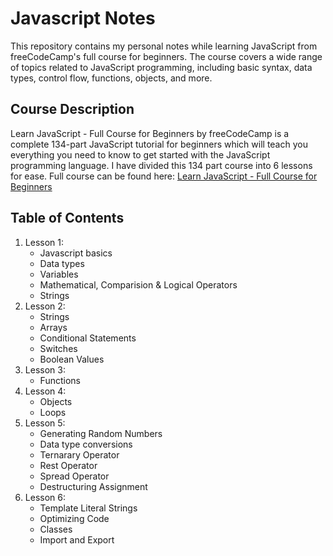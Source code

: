 # Javascript Notes 

This repository contains my personal notes while learning JavaScript from freeCodeCamp's full course for beginners. The course covers a wide range of topics related to JavaScript programming, including basic syntax, data types, control flow, functions, objects, and more.

## Course Description
Learn JavaScript - Full Course for Beginners by freeCodeCamp is a complete 134-part JavaScript tutorial for beginners which will teach you everything you need to know to get started with the JavaScript programming language. I have divided this 134 part course into 6 lessons for ease. Full course can be found here: [Learn JavaScript - Full Course for Beginners](https://www.youtube.com/watch?v=PkZNo7MFNFg) 

## Table of Contents
1. Lesson 1:
   - Javascript basics
   - Data types 
   - Variables 
   - Mathematical, Comparision & Logical Operators 
   - Strings
2. Lesson 2:
   - Strings 
   - Arrays 
   - Conditional Statements
   - Switches
   - Boolean Values
3. Lesson 3:
   - Functions
4. Lesson 4:
   - Objects 
   - Loops
5. Lesson 5:
   - Generating Random Numbers
   - Data type conversions
   - Ternarary Operator
   - Rest Operator
   - Spread Operator
   - Destructuring Assignment
6. Lesson 6:
   - Template Literal Strings
   - Optimizing Code
   - Classes
   - Import and Export
